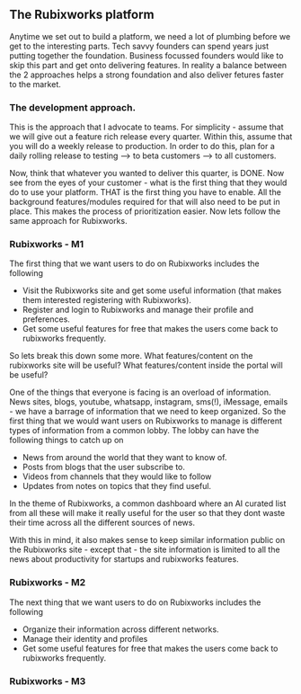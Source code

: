 ## The Rubixworks platform

Anytime we set out to build a platform, we need a lot of plumbing before we get to the interesting parts. Tech savvy founders can spend years just putting together the foundation. Business focussed founders would like to skip this part and get onto delivering features. In reality a balance between the 2 approaches helps a strong foundation and also deliver fetures faster to the market.

### The development approach.
This is the approach that I advocate to teams. For simplicity - assume that we will give out a feature rich release every quarter. Within this, assume that you will do a weekly release to production. In order to do this, plan for a daily rolling release to testing --> to beta customers --> to all customers.

Now, think that whatever you wanted to deliver this quarter, is DONE. Now see from the eyes of your customer - what is the first thing that they would do to use your platform. THAT is the first thing you have to enable. All the background features/modules required for that will also need to be put in place. This makes the process of prioritization easier. Now lets follow the same approach for Rubixworks.

### Rubixworks - M1
The first thing that we want users to do on Rubixworks includes the following
 - Visit the Rubixworks site and get some useful information (that makes them interested registering with Rubixworks).
 - Register and login to Rubixworks and manage their profile and preferences.
 - Get some useful features for free that makes the users come back to rubixworks frequently.

So lets break this down some more. What features/content on the rubixworks site will be useful? What features/content inside the portal will be useful? 

One of the things that everyone is facing is an overload of information. News sites, blogs, youtube, whatsapp, instagram, sms(!), iMessage, emails - we have a barrage of information that we need to keep organized. So the first thing that we would want users on Rubixworks to manage is different types of information from a common lobby. The lobby can have the following things to catch up on
 - News from around the world that they want to know of.
 - Posts from blogs that the user subscribe to.
 - Videos from channels that they would like to follow
 - Updates from notes on topics that they find useful.
 
In the theme of Rubixworks, a common dashboard where an AI curated list from all these will make it really useful for the user so that they dont waste their time across all the different sources of news.

With this in mind, it also makes sense to keep similar information public on the Rubixworks site - except that - the site information is limited to all the news about productivity for startups and rubixworks features.

### Rubixworks - M2
The next thing that we want users to do on Rubixworks includes the following
 - Organize their information across different networks.
 - Manage their identity and profiles
 - Get some useful features for free that makes the users come back to rubixworks frequently.
 
### Rubixworks - M3
<!--stackedit_data:
eyJoaXN0b3J5IjpbMjY5Mjc2MDQsMTgwNDUxMDA4OCwxMzU0OD
czNjM5LC05MzU5NzY0MzAsLTE3MzYyODI5NzBdfQ==
-->